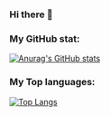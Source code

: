 ### Hi there 👋

### My GitHub stat:
[![Anurag's GitHub stats](https://github-readme-stats.vercel.app/api?username=rebekajakob&hide=stars&count_private=true&show_icons=true&theme=synthwave)](https://github.com/anuraghazra/github-readme-stats)

### My Top languages:
[![Top Langs](https://github-readme-stats.vercel.app/api/top-langs/?username=rebekajakob)](https://github.com/anuraghazra/github-readme-stats)

<!--
**rebekajakob/rebekajakob** is a ✨ _special_ ✨ repository because its `README.md` (this file) appears on your GitHub profile.

Here are some ideas to get you started:

- 🔭 I’m currently working on ...
- 🌱 I’m currently learning ...
- 👯 I’m looking to collaborate on ...
- 🤔 I’m looking for help with ...
- 💬 Ask me about ...
- 📫 How to reach me: ...
- 😄 Pronouns: ...
- ⚡ Fun fact: ...
-->
